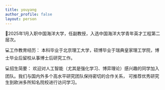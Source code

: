 ```yaml
---
title: youyang
author_profile: false
layout: person
---
```


🏫2025年1月入职中国海洋大学，任副教授，入选中国海洋大学青年英才工程第二层次。 <br>

💻工作教育经历：
本科毕业于北京理工大学，硕博毕业于瑞典皇家理工学院，博士毕业后留校从事博士后研究工作。

💻招生简要：
欢迎对人工智能（尤其是强化学习、博弈理论）感兴趣的同学加入团队。我们与国内外多个高水平研究团队保持密切的合作关系， 可推荐优秀研究生到欧洲多所知名院校进行访问学习。
